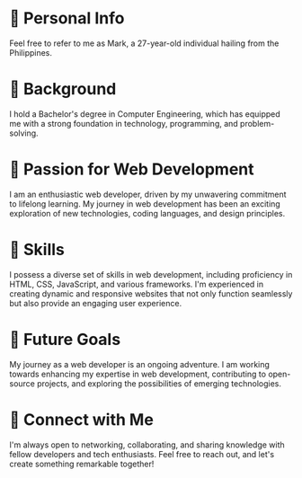 <h1>👋 Personal Info</h1><p> Feel free to refer to me as Mark, a 27-year-old individual hailing from the Philippines.</p>
<h1> 👀 Background</h1> <p> I hold a Bachelor's degree in Computer Engineering, which has equipped me with a strong foundation in technology, programming, and problem-solving.</p>
<h1>🌱 Passion for Web Development</h1><p> I am an enthusiastic web developer, driven by my unwavering commitment to lifelong learning. My journey in web development has been an exciting exploration of new technologies, coding languages, and design principles.</p>
<h1>🔧 Skills </h1> <p> I possess a diverse set of skills in web development, including proficiency in HTML, CSS, JavaScript, and various frameworks. I'm experienced in creating dynamic and responsive websites that not only function seamlessly but also provide an engaging user experience.</p>
<h1>🚀 Future Goals</h1><p> My journey as a web developer is an ongoing adventure. I am working towards enhancing my expertise in web development, contributing to open-source projects, and exploring the possibilities of emerging technologies.
</p>
<h1>🤝 Connect with Me</h1><p> I'm always open to networking, collaborating, and sharing knowledge with fellow developers and tech enthusiasts. Feel free to reach out, and let's create something remarkable together!
</p>
